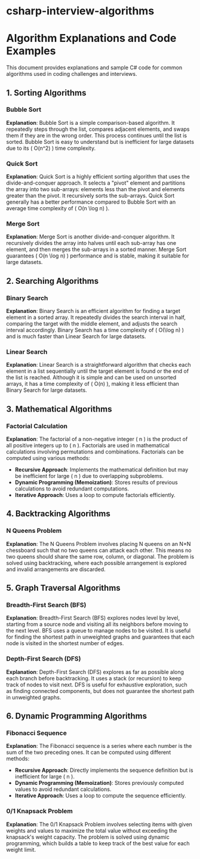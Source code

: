 # csharp-interview-algorithms

# Algorithm Explanations and Code Examples

This document provides explanations and sample C# code for common algorithms used in coding challenges and interviews.

## 1. Sorting Algorithms

### **Bubble Sort**

**Explanation**:
Bubble Sort is a simple comparison-based algorithm. It repeatedly steps through the list, compares adjacent elements, and swaps them if they are in the wrong order. This process continues until the list is sorted. Bubble Sort is easy to understand but is inefficient for large datasets due to its \( O(n^2) \) time complexity.

### **Quick Sort**

**Explanation**:
Quick Sort is a highly efficient sorting algorithm that uses the divide-and-conquer approach. It selects a "pivot" element and partitions the array into two sub-arrays: elements less than the pivot and elements greater than the pivot. It recursively sorts the sub-arrays. Quick Sort generally has a better performance compared to Bubble Sort with an average time complexity of \( O(n \log n) \).

### **Merge Sort**

**Explanation**:
Merge Sort is another divide-and-conquer algorithm. It recursively divides the array into halves until each sub-array has one element, and then merges the sub-arrays in a sorted manner. Merge Sort guarantees \( O(n \log n) \) performance and is stable, making it suitable for large datasets.

## 2. Searching Algorithms

### **Binary Search**

**Explanation**:
Binary Search is an efficient algorithm for finding a target element in a sorted array. It repeatedly divides the search interval in half, comparing the target with the middle element, and adjusts the search interval accordingly. Binary Search has a time complexity of \( O(\log n) \) and is much faster than Linear Search for large datasets.

### **Linear Search**

**Explanation**:
Linear Search is a straightforward algorithm that checks each element in a list sequentially until the target element is found or the end of the list is reached. Although it is simple and can be used on unsorted arrays, it has a time complexity of \( O(n) \), making it less efficient than Binary Search for large datasets.

## 3. Mathematical Algorithms

### **Factorial Calculation**

**Explanation**:
The factorial of a non-negative integer \( n \) is the product of all positive integers up to \( n \). Factorials are used in mathematical calculations involving permutations and combinations. Factorials can be computed using various methods:
- **Recursive Approach**: Implements the mathematical definition but may be inefficient for large \( n \) due to overlapping subproblems.
- **Dynamic Programming (Memoization)**: Stores results of previous calculations to avoid redundant computations.
- **Iterative Approach**: Uses a loop to compute factorials efficiently.

## 4. Backtracking Algorithms

### **N Queens Problem**

**Explanation**:
The N Queens Problem involves placing N queens on an N×N chessboard such that no two queens can attack each other. This means no two queens should share the same row, column, or diagonal. The problem is solved using backtracking, where each possible arrangement is explored and invalid arrangements are discarded.

## 5. Graph Traversal Algorithms

### **Breadth-First Search (BFS)**

**Explanation**:
Breadth-First Search (BFS) explores nodes level by level, starting from a source node and visiting all its neighbors before moving to the next level. BFS uses a queue to manage nodes to be visited. It is useful for finding the shortest path in unweighted graphs and guarantees that each node is visited in the shortest number of edges.

### **Depth-First Search (DFS)**

**Explanation**:
Depth-First Search (DFS) explores as far as possible along each branch before backtracking. It uses a stack (or recursion) to keep track of nodes to visit next. DFS is useful for exhaustive exploration, such as finding connected components, but does not guarantee the shortest path in unweighted graphs.

## 6. Dynamic Programming Algorithms

### **Fibonacci Sequence**

**Explanation**:
The Fibonacci sequence is a series where each number is the sum of the two preceding ones. It can be computed using different methods:
- **Recursive Approach**: Directly implements the sequence definition but is inefficient for large \( n \).
- **Dynamic Programming (Memoization)**: Stores previously computed values to avoid redundant calculations.
- **Iterative Approach**: Uses a loop to compute the sequence efficiently.

### **0/1 Knapsack Problem**

**Explanation**:
The 0/1 Knapsack Problem involves selecting items with given weights and values to maximize the total value without exceeding the knapsack's weight capacity. The problem is solved using dynamic programming, which builds a table to keep track of the best value for each weight limit.
